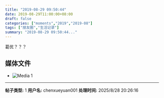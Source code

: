 ```yaml
---
title: "2019-08-29 09:50:44"
date: 2019-08-29T11:00:00+08:00
draft: false
categories: ["moments","2019","2019-08"]
tags: ["朋友圈","生活记录"]
summary: "2019-08-29 09:50:44..."
---
```


葛优？？？

## 媒体文件

- ![Media 1](/Moments/photos/2019-08-29/201908290950440.jpg)

---

**帖子类型:** 1
**用户名:** chenxueyuan001
**处理时间:** 2025/8/28 20:26:16